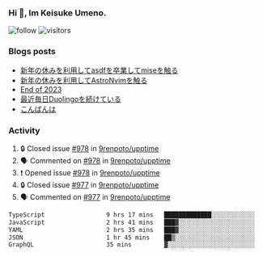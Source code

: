 ### Hi 👋, Im Keisuke Umeno.

<!--
**9renpoto/9renpoto** is a ✨ _special_ ✨ repository because its `README.md` (this file) appears on your GitHub profile.

Here are some ideas to get you started:

- 🔭 I’m currently working on ...
- 🌱 I’m currently learning ...
- 👯 I’m looking to collaborate on ...
- 🤔 I’m looking for help with ...
- 💬 Ask me about ...
- 📫 How to reach me: ...
- 😄 Pronouns: ...
- ⚡ Fun fact: ...
-->

![follow](https://img.shields.io/github/followers/9renpoto?label=Follow&style=social)
![visitors](https://komarev.com/ghpvc/?username=9renpoto&label=Profile%20views&color=0e75b6&style=flat)

### Blogs posts

<!-- BLOG-POST-LIST:START -->
- [新年の休みを利用してasdfを卒業してmiseを触る](https://9renpoto.win/entry/2024/01/07/mise)
- [新年の休みを利用してAstroNvimを触る](https://9renpoto.win/entry/2024/01/03/new-year-holidays)
- [End of 2023](https://9renpoto.win/entry/2023/12/31/end)
- [最近毎日Duolingoを続けている](https://9renpoto.win/entry/2023/12/05/duolingo)
- [こんばんは](https://sizu.me/9renpoto/posts/5a0i98779w97)
<!-- BLOG-POST-LIST:END -->

### Activity

<!--START_SECTION:activity-->
1. 🔒 Closed issue [#978](https://github.com/9renpoto/upptime/issues/978) in [9renpoto/upptime](https://github.com/9renpoto/upptime)
2. 🗣 Commented on [#978](https://github.com/9renpoto/upptime/issues/978#issuecomment-1888374455) in [9renpoto/upptime](https://github.com/9renpoto/upptime)
3. ❗ Opened issue [#978](https://github.com/9renpoto/upptime/issues/978) in [9renpoto/upptime](https://github.com/9renpoto/upptime)
4. 🔒 Closed issue [#977](https://github.com/9renpoto/upptime/issues/977) in [9renpoto/upptime](https://github.com/9renpoto/upptime)
5. 🗣 Commented on [#977](https://github.com/9renpoto/upptime/issues/977#issuecomment-1887892140) in [9renpoto/upptime](https://github.com/9renpoto/upptime)
<!--END_SECTION:activity-->

<!--START_SECTION:waka-->

```txt
TypeScript                 9 hrs 17 mins   █████████████░░░░░░░░░░░░   51.65 %
JavaScript                 2 hrs 41 mins   ███▓░░░░░░░░░░░░░░░░░░░░░   14.94 %
YAML                       2 hrs 35 mins   ███▓░░░░░░░░░░░░░░░░░░░░░   14.41 %
JSON                       1 hr 45 mins    ██▒░░░░░░░░░░░░░░░░░░░░░░   09.81 %
GraphQL                    35 mins         ▓░░░░░░░░░░░░░░░░░░░░░░░░   03.26 %
```

<!--END_SECTION:waka-->
